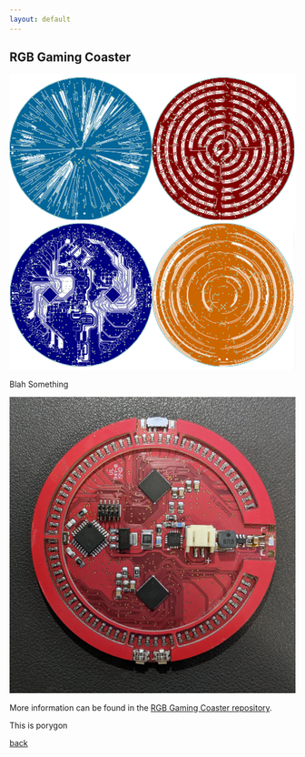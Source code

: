 ```yaml
---
layout: default
---
```


## RGB Gaming Coaster



![Composite of PCB layers](/images/RGBcomposite.png)


Blah Something

![RGB Gaming PCB](/images/RGBGaming.jpg)

More information can be found in the [RGB Gaming Coaster repository](https://github.com/bbenchoff/RGB-Gaming-Coaster).

This is porygon
<script src="https://embed.github.com/bbenchoff/Porygon/blob/master/Porygon.stl"></script>

[back](./)